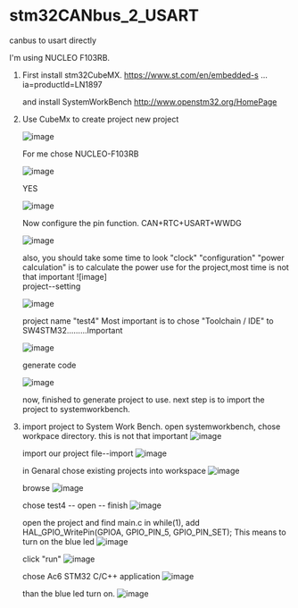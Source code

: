 # stm32CANbus_2_USART
canbus to usart directly

I'm using NUCLEO F103RB.

1. First install stm32CubeMX.
   https://www.st.com/en/embedded-s ... ia=productId=LN1897

   and install SystemWorkBench
   http://www.openstm32.org/HomePage

2. Use CubeMx to create project
   new project
   
   ![image](https://github.com/xiaoqianzi15/Cache/blob/master/open%20stm32cubemx.png)
   
   For me chose NUCLEO-F103RB
   
   ![image](https://github.com/xiaoqianzi15/Cache/blob/master/chose%20nucleo%20f103rb.png)
   
   YES
   
   ![image](https://github.com/xiaoqianzi15/Cache/blob/master/yes.png)
   
   Now configure the pin function.
   CAN+RTC+USART+WWDG
   
   ![image](https://github.com/xiaoqianzi15/Cache/blob/master/open%20canbus:rtc:wwdg:usart.png) 
   
   also, you should take some time to look "clock" "configuration"
   "power calculation" is to calculate the power use for the project,most time is not that important
   ![image]    
   project--setting
   
   ![image](https://github.com/xiaoqianzi15/Cache/blob/master/settings.png)
   
   project name "test4" 
   Most important is to chose "Toolchain / IDE" to SW4STM32.........Important
   
   ![image](https://github.com/xiaoqianzi15/Cache/blob/master/project%20name%20and%20toolchain%20:IDE.png)
   
   generate code
   
   ![image](https://github.com/xiaoqianzi15/Cache/blob/master/Generate%20Code.png)
   
   now, finished to generate project to use.
   next step is to import the project to systemworkbench.
   
4. import project to System Work Bench.
   open systemworkbench, chose workpace directory. this is not that important
   ![image]( https://github.com/xiaoqianzi15/Cache/blob/master/eclipse.png)
   
   import our project  file--import
   ![image](https://github.com/xiaoqianzi15/Cache/blob/master/import.png)
   
   in Genaral chose existing projects into workspace
   ![image](https://github.com/xiaoqianzi15/Cache/blob/master/general%20existing%20projects.png)
   
   browse 
   ![image](https://github.com/xiaoqianzi15/Cache/blob/master/import%202.png)
   
   chose test4 -- open -- finish
   ![image](https://github.com/xiaoqianzi15/Cache/blob/master/open.png)
   
   open the project and find main.c
   in while(1), add HAL_GPIO_WritePin(GPIOA, GPIO_PIN_5, GPIO_PIN_SET);
   This means to turn on the blue led 
   ![image](https://github.com/xiaoqianzi15/Cache/blob/master/open%20main%2Cc.png)
   
   click "run"
   ![image](https://github.com/xiaoqianzi15/Cache/blob/master/run.png)
   
   chose Ac6 STM32 C/C++ application
   ![image](https://github.com/xiaoqianzi15/Cache/blob/master/chose%20Ac6.png)
   
   than the blue led turn on.
   ![image](https://github.com/xiaoqianzi15/Cache/blob/master/than%20led%20on.png)
   
   
   
 
